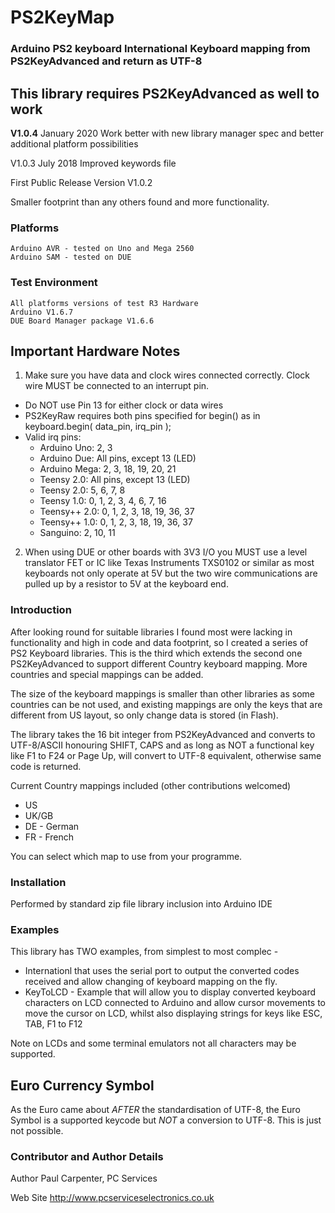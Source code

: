 # PS2KeyMap
### Arduino PS2 keyboard International Keyboard mapping from PS2KeyAdvanced and return as UTF-8

## This library requires PS2KeyAdvanced as well to work

**V1.0.4** January 2020 Work better with new library manager spec and better 
additional platform possibilities

V1.0.3 July 2018 Improved keywords file

First Public Release Version V1.0.2

Smaller footprint than any others found and more functionality.

### Platforms

    Arduino AVR - tested on Uno and Mega 2560
    Arduino SAM - tested on DUE

### Test Environment

    All platforms versions of test R3 Hardware
    Arduino V1.6.7
    DUE Board Manager package V1.6.6

## Important Hardware Notes

1. Make sure you have data and clock wires connected correctly. Clock wire MUST be connected to an interrupt pin.

  -  Do NOT use Pin 13 for either clock or data wires
  -  PS2KeyRaw requires both pins specified for begin() as in keyboard.begin( data_pin, irq_pin );
  -  Valid irq pins:
      -  Arduino Uno: 2, 3
      -  Arduino Due: All pins, except 13 (LED)
      -  Arduino Mega: 2, 3, 18, 19, 20, 21
      -  Teensy 2.0: All pins, except 13 (LED)
      -  Teensy 2.0: 5, 6, 7, 8
      -  Teensy 1.0: 0, 1, 2, 3, 4, 6, 7, 16
      -  Teensy++ 2.0: 0, 1, 2, 3, 18, 19, 36, 37
      -  Teensy++ 1.0: 0, 1, 2, 3, 18, 19, 36, 37
      -  Sanguino: 2, 10, 11

2. When using DUE or other boards with 3V3 I/O you MUST use a level translator FET or IC like Texas Instruments TXS0102 or similar as most keyboards not only operate at 5V but the two wire communications are pulled up by a resistor to 5V at the keyboard end.

### Introduction

After looking round for suitable libraries I found most were lacking in functionality and high in code and data footprint, so I created a series of PS2 Keyboard libraries. This is the third which extends the second one PS2KeyAdvanced to support different Country keyboard mapping. More countries and special mappings can be added.

The size of the keyboard mappings is smaller than other libraries as some countries can be not used, and existing mappings are only the keys that are different from US layout, so only change data is stored (in Flash).

The library takes the 16 bit integer from PS2KeyAdvanced and converts to UTF-8/ASCII honouring SHIFT, CAPS and as long as NOT a functional key like F1 to F24 or Page Up, will convert to UTF-8 equivalent, otherwise same code is returned.

Current Country mappings included (other contributions welcomed)
   * US 
   * UK/GB
   * DE - German
   * FR - French
    
You can select which map to use from your programme.

### Installation

Performed by standard zip file library inclusion into Arduino IDE

### Examples

This library has TWO examples, from simplest to most complec -

  - Internationl that uses the serial port to output the converted codes received and allow changing of keyboard mapping on the fly.
  - KeyToLCD - Example that will allow you to display converted keyboard characters on LCD connected to Arduino and allow cursor movements to move the cursor on LCD, whilst also displaying strings for keys like ESC, TAB, F1 to F12
   
Note on LCDs and some terminal emulators not all characters may be supported.

## Euro Currency Symbol

As the Euro came about *AFTER* the standardisation of UTF-8, the Euro Symbol is a supported keycode but *NOT* a conversion to UTF-8. This is just not possible.

### Contributor and Author Details

Author Paul Carpenter, PC Services

Web Site http://www.pcserviceselectronics.co.uk
